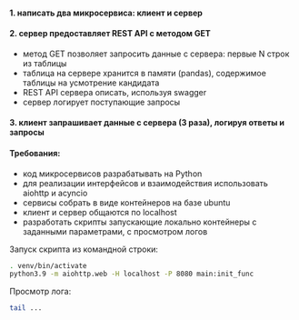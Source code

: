 #### 1. написать два микросервиса: клиент и сервер

#### 2. сервер предоставляет REST API с методом GET
   - метод GET позволяет запросить данные с сервера: первые N строк из таблицы
   - таблица на сервере хранится в памяти (pandas), содержимое таблицы на усмотрение кандидата
   - REST API сервера описать, используя swagger
   - сервер логирует поступающие запросы
  
#### 3. клиент запрашивает данные с сервера (3 раза), логируя ответы и запросы

####  Требования:
   - код микросервисов разрабатывать на Python 
   - для реализации интерфейсов и взаимодействия использовать aiohttp и acyncio
   - сервисы собрать в виде контейнеров на базе ubuntu 
   - клиент и сервер общаются по localhost
   - разработать скрипты запускающие локально контейнеры с заданными параметрами, с просмотром логов



Запуск скрипта из командной строки:
```bash
. venv/bin/activate
python3.9 -m aiohttp.web -H localhost -P 8080 main:init_func


```
Просмотр лога:
```bash
tail ...
```